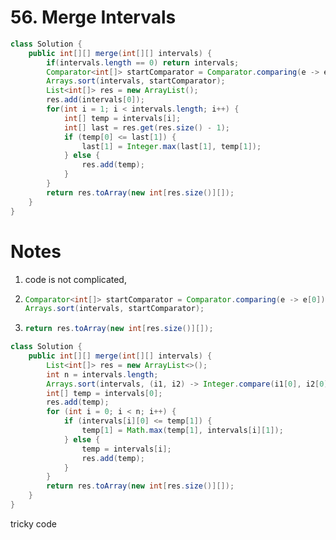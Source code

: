 # 56. Merge Intervals

```java
class Solution {
    public int[][] merge(int[][] intervals) {
        if(intervals.length == 0) return intervals;
        Comparator<int[]> startComparator = Comparator.comparing(e -> e[0]);
        Arrays.sort(intervals, startComparator);
        List<int[]> res = new ArrayList();
        res.add(intervals[0]);
        for(int i = 1; i < intervals.length; i++) {
            int[] temp = intervals[i];
            int[] last = res.get(res.size() - 1);
            if (temp[0] <= last[1]) {
                last[1] = Integer.max(last[1], temp[1]);
            } else {
                res.add(temp);
            }
        }
        return res.toArray(new int[res.size()][]);
    }
}
```

# Notes

1. code is not complicated,

2. ```java
   Comparator<int[]> startComparator = Comparator.comparing(e -> e[0]);
   Arrays.sort(intervals, startComparator);
   ```

3. ```java
   return res.toArray(new int[res.size()][]);
   ```

```java
class Solution {
    public int[][] merge(int[][] intervals) {
        List<int[]> res = new ArrayList<>();
        int n = intervals.length;
        Arrays.sort(intervals, (i1, i2) -> Integer.compare(i1[0], i2[0]));
        int[] temp = intervals[0];
        res.add(temp);
        for (int i = 0; i < n; i++) {
            if (intervals[i][0] <= temp[1]) {
                temp[1] = Math.max(temp[1], intervals[i][1]);
            } else {
                temp = intervals[i];
                res.add(temp);
            }
        }
        return res.toArray(new int[res.size()][]);
    }
}
```
tricky code